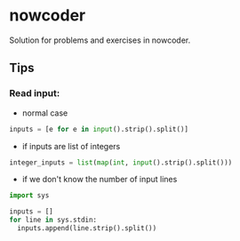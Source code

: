 # nowcoder
Solution for problems and exercises in nowcoder.

## Tips

### Read input:
- normal case
```python
inputs = [e for e in input().strip().split()]
```

- if inputs are list of integers
```python
integer_inputs = list(map(int, input().strip().split()))
```

- if we don't know the number of input lines
```python
import sys

inputs = []
for line in sys.stdin:
  inputs.append(line.strip().split())
```

